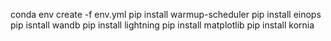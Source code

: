 conda env create -f env.yml
pip install warmup-scheduler
pip install einops
pip isntall wandb
pip install lightning
pip install matplotlib
pip install kornia